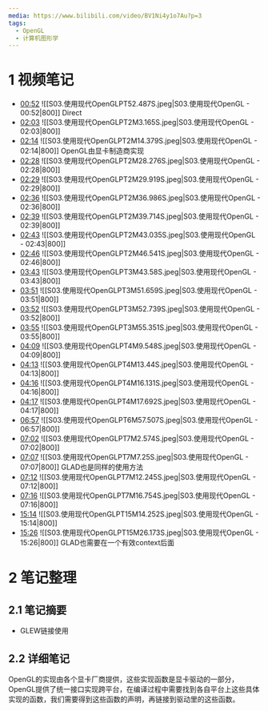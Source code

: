 ```yaml
---
media: https://www.bilibili.com/video/BV1Ni4y1o7Au?p=3
tags:
  - OpenGL
  - 计算机图形学
---
```

# 1 视频笔记
- [00:52](https://www.bilibili.com/video/BV1Ni4y1o7Au?p=3&t=52.487437#t=52.49) ![[S03.使用现代OpenGLPT52.487S.jpeg|S03.使用现代OpenGL - 00:52|800]] Direct
- [02:03](https://www.bilibili.com/video/BV1Ni4y1o7Au?p=3&t=123.165498#t=02:03.17) ![[S03.使用现代OpenGLPT2M3.165S.jpeg|S03.使用现代OpenGL - 02:03|800]] 
- [02:14](https://www.bilibili.com/video/BV1Ni4y1o7Au?p=3&t=134.379002#t=02:14.38) ![[S03.使用现代OpenGLPT2M14.379S.jpeg|S03.使用现代OpenGL - 02:14|800]] OpenGL由显卡制造商实现
- [02:28](https://www.bilibili.com/video/BV1Ni4y1o7Au?p=3&t=148.275784#t=02:28.28) ![[S03.使用现代OpenGLPT2M28.276S.jpeg|S03.使用现代OpenGL - 02:28|800]] 
- [02:29](https://www.bilibili.com/video/BV1Ni4y1o7Au?p=3&t=149.918905#t=02:29.92) ![[S03.使用现代OpenGLPT2M29.919S.jpeg|S03.使用现代OpenGL - 02:29|800]] 
- [02:36](https://www.bilibili.com/video/BV1Ni4y1o7Au?p=3&t=156.985825#t=02:36.99) ![[S03.使用现代OpenGLPT2M36.986S.jpeg|S03.使用现代OpenGL - 02:36|800]] 
- [02:39](https://www.bilibili.com/video/BV1Ni4y1o7Au?p=3&t=159.713787#t=02:39.71) ![[S03.使用现代OpenGLPT2M39.714S.jpeg|S03.使用现代OpenGL - 02:39|800]] 
- [02:43](https://www.bilibili.com/video/BV1Ni4y1o7Au?p=3&t=163.03548#t=02:43.04) ![[S03.使用现代OpenGLPT2M43.035S.jpeg|S03.使用现代OpenGL - 02:43|800]] 
- [02:46](https://www.bilibili.com/video/BV1Ni4y1o7Au?p=3&t=166.540662#t=02:46.54) ![[S03.使用现代OpenGLPT2M46.541S.jpeg|S03.使用现代OpenGL - 02:46|800]] 
- [03:43](https://www.bilibili.com/video/BV1Ni4y1o7Au?p=3&t=223.57969#t=03:43.58) ![[S03.使用现代OpenGLPT3M43.58S.jpeg|S03.使用现代OpenGL - 03:43|800]] 
- [03:51](https://www.bilibili.com/video/BV1Ni4y1o7Au?p=3&t=231.659236#t=03:51.66) ![[S03.使用现代OpenGLPT3M51.659S.jpeg|S03.使用现代OpenGL - 03:51|800]] 
- [03:52](https://www.bilibili.com/video/BV1Ni4y1o7Au?p=3&t=232.739021#t=03:52.74) ![[S03.使用现代OpenGLPT3M52.739S.jpeg|S03.使用现代OpenGL - 03:52|800]] 
- [03:55](https://www.bilibili.com/video/BV1Ni4y1o7Au?p=3&t=235.3509#t=03:55.35) ![[S03.使用现代OpenGLPT3M55.351S.jpeg|S03.使用现代OpenGL - 03:55|800]] 
- [04:09](https://www.bilibili.com/video/BV1Ni4y1o7Au?p=3&t=249.547919#t=04:09.55) ![[S03.使用现代OpenGLPT4M9.548S.jpeg|S03.使用现代OpenGL - 04:09|800]] 
- [04:13](https://www.bilibili.com/video/BV1Ni4y1o7Au?p=3&t=253.439885#t=04:13.44) ![[S03.使用现代OpenGLPT4M13.44S.jpeg|S03.使用现代OpenGL - 04:13|800]] 
- [04:16](https://www.bilibili.com/video/BV1Ni4y1o7Au?p=3&t=256.130852#t=04:16.13) ![[S03.使用现代OpenGLPT4M16.131S.jpeg|S03.使用现代OpenGL - 04:16|800]] 
- [04:17](https://www.bilibili.com/video/BV1Ni4y1o7Au?p=3&t=257.691913#t=04:17.69) ![[S03.使用现代OpenGLPT4M17.692S.jpeg|S03.使用现代OpenGL - 04:17|800]] 
- [06:57](https://www.bilibili.com/video/BV1Ni4y1o7Au?p=3&t=417.506966#t=06:57.51) ![[S03.使用现代OpenGLPT6M57.507S.jpeg|S03.使用现代OpenGL - 06:57|800]] 
- [07:02](https://www.bilibili.com/video/BV1Ni4y1o7Au?p=3&t=422.574107#t=07:02.57) ![[S03.使用现代OpenGLPT7M2.574S.jpeg|S03.使用现代OpenGL - 07:02|800]]
- [07:07](https://www.bilibili.com/video/BV1Ni4y1o7Au?p=3&t=427.249849#t=07:07.25) ![[S03.使用现代OpenGLPT7M7.25S.jpeg|S03.使用现代OpenGL - 07:07|800]] GLAD也是同样的使用方法 
- [07:12](https://www.bilibili.com/video/BV1Ni4y1o7Au?p=3&t=432.245265#t=07:12.25) ![[S03.使用现代OpenGLPT7M12.245S.jpeg|S03.使用现代OpenGL - 07:12|800]] 
- [07:16](https://www.bilibili.com/video/BV1Ni4y1o7Au?p=3&t=436.754184#t=07:16.75) ![[S03.使用现代OpenGLPT7M16.754S.jpeg|S03.使用现代OpenGL - 07:16|800]] 
- [15:14](https://www.bilibili.com/video/BV1Ni4y1o7Au?p=3&t=914.252032#t=15:14.25) ![[S03.使用现代OpenGLPT15M14.252S.jpeg|S03.使用现代OpenGL - 15:14|800]] 
- [15:26](https://www.bilibili.com/video/BV1Ni4y1o7Au?p=3&t=926.173356#t=15:26.17) ![[S03.使用现代OpenGLPT15M26.173S.jpeg|S03.使用现代OpenGL - 15:26|800]] GLAD也需要在一个有效context后面
# 2 笔记整理
## 2.1 笔记摘要
- GLEW链接使用
## 2.2 详细笔记
OpenGL的实现由各个显卡厂商提供，这些实现函数是显卡驱动的一部分，OpenGL提供了统一接口实现跨平台，在编译过程中需要找到各自平台上这些具体实现的函数，我们需要得到这些函数的声明，再链接到驱动里的这些函数。